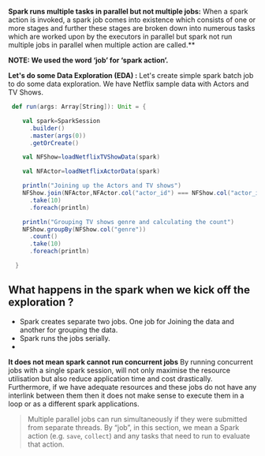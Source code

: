 

**Spark runs multiple tasks in parallel but not multiple jobs:**
When a spark action is invoked, a spark job comes into existence which consists of one or more stages and further these stages are broken down into numerous tasks which are worked upon by the executors in parallel but spark not run multiple jobs in parallel when multiple action are called.**

**NOTE: We used the word ‘job’ for ‘spark action’.**

**Let's do some Data Exploration (EDA) :** Let's create simple spark batch job to do some data exploration. We have Netflix sample data with Actors and TV Shows.
```scala
 def run(args: Array[String]): Unit = {

    val spark=SparkSession
      .builder()
      .master(args(0))
      .getOrCreate()

    val NFShow=loadNetflixTVShowData(spark)

    val NFActor=loadNetflixActorData(spark)

    println("Joining up the Actors and TV shows")
    NFShow.join(NFActor,NFActor.col("actor_id") === NFShow.col("actor_id"),"inner")
      .take(10)
      .foreach(println)

    println("Grouping TV shows genre and calculating the count")
    NFShow.groupBy(NFShow.col("genre"))
      .count()
      .take(10)
      .foreach(println)

  }
``` 

## What happens in the spark when we kick off the exploration ?

 - Spark creates separate two jobs. One job for Joining the data and another for grouping the data. 
 - Spark runs the jobs serially.
 - 

**It does not mean spark cannot run concurrent jobs**
By running concurrent jobs with a single spark session, will not only maximise the resource utilisation but also reduce application time and cost drastically. Furthermore, if we have adequate resources and these jobs do not have any interlink between them then it does not make sense to execute them in a loop or as a different spark applications.







> Multiple parallel jobs can run simultaneously if they were submitted from
> separate threads. By “job”, in this section, we mean a Spark action
> (e.g. `save`, `collect`) and any tasks that need to run to evaluate
> that action.

<!--stackedit_data:
eyJoaXN0b3J5IjpbLTI1MDQxNTY2MSwyMDE2OTExMTcwLDE2MT
AxODc3NTUsLTYxODU3NjczNSwtMTgwNTYwOTA0NywtNzQ3MzA0
NDA1LC0xOTY1MjA2NjMsLTIwODg3NDY2MTIsLTEwMzM1NzcxNz
AsOTUzNzcxOTU4LDM1MDY3OTMzMSw1ODc2MTY1NywzNjI5MTU3
NzEsMTQ4ODM0NTgyMCwtNDkzMzIzNjI1LC0xMjc4NDY2NzcsLT
k5OTAzMDMyMiwtMTcwNjczMTk5Miw5MDc4OTc3MjIsLTEzNDM1
ODAwNzZdfQ==
-->
